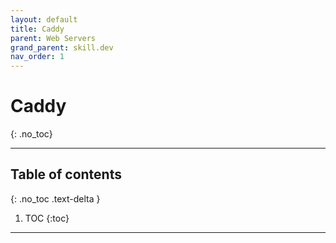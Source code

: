 ```yaml
---
layout: default
title: Caddy
parent: Web Servers
grand_parent: skill.dev
nav_order: 1
---
```


# Caddy
{: .no_toc}

---

## Table of contents
{: .no_toc .text-delta }

1. TOC
{:toc}

---
